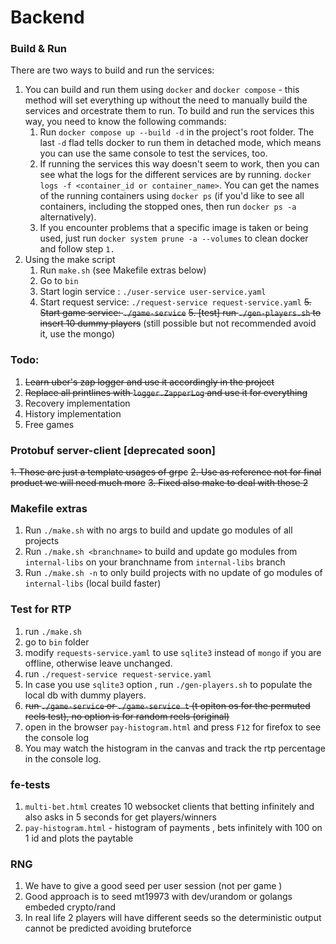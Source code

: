 # Backend 

### Build & Run
There are two ways to build and run the services:
1. You can build and run them using `docker` and `docker compose` - this method will set everything up without the need to manually build the services and orcestrate them to run. To build and run the services this way, you need to know the following commands:
    1. Run `docker compose up --build -d` in the project's root folder. The last `-d` flad tells docker to run them in detached mode, which means you can use the same console to test the services, too.
    2. If running the services this way doesn't seem to work, then you can see what the logs for the different services are by running.
     `docker logs -f <container_id or container_name>`.
     You can get the names of the running containers using
     `docker ps`   (if you'd like to see all containers, including the stopped ones, then run `docker ps -a` alternatively).
    3. If you encounter problems that a specific image is taken or being used, just run `docker system prune -a --volumes` to clean docker and follow step `1.`
1. Using the make script
    1. Run `make.sh` (see Makefile extras below)
    2. Go to `bin`
    3. Start login service : `./user-service user-service.yaml`
    4. Start request service: `./request-service request-service.yaml`
    ~~5. Start game service: `./game-service`~~ 
    ~~5. [test] run `./gen-players.sh` to insert 10 dummy players~~ (still possible but not recommended avoid it, use the mongo)


### Todo:
1. ~~Learn uber's zap logger and use it accordingly in the project~~
2. ~~Replace all printlines with `logger.ZapperLog` and use it for everything~~
3. Recovery implementation
4. History implementation
5. Free games

### Protobuf server-client [deprecated soon]
~~1. Those are just a template usages of grpc~~
~~2. Use as reference not for final product we will need much more~~
~~3. Fixed also make to deal with those 2~~

### Makefile extras
1. Run `./make.sh` with no args to build and update go modules of all projects
2. Run `./make.sh <branchname>` to build and update go modules from `internal-libs` on your branchname from `internal-libs` branch
3. Run `./make.sh -n` to only build projects with no update of go modules of `internal-libs` (local build faster)

### Test for RTP
1. run `./make.sh`
2. go to `bin` folder
3. modify `requests-service.yaml` to use `sqlite3` instead of `mongo` if you are offline, otherwise leave unchanged.
4. run `./request-service request-service.yaml`
5. In case you use `sqlite3` option , run `./gen-players.sh` to populate the local db with dummy players. 
6. ~~run `./game-service`  or `./game-service t` (t opiton os for the permuted reels test), no option is for random reels (original)~~
7. open in the browser `pay-histogram.html` and press `F12` for firefox to see the console log 
8. You may watch the histogram in the canvas and track the rtp percentage in the console log.


### fe-tests
1. `multi-bet.html` creates 10 websocket clients that betting infinitely and also asks in 5 seconds for get players/winners
2. `pay-histogram.html` - histogram of payments , bets infinitely with 100 on 1 id and plots the paytable


### RNG
1. We have to give a good seed per user session (not per game )
2. Good approach is to seed mt19973 with dev/urandom or golangs embeded crypto/rand
3. In real life 2 players will have different seeds so the deterministic output cannot be predicted avoiding bruteforce
